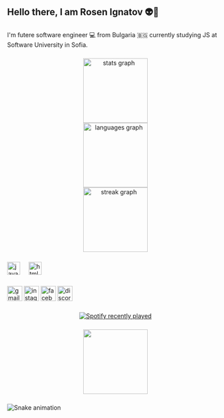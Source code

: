 <h2 align="left">Hello there, I am Rosen Ignatov 👽👋</h2>

###

<p align="left">I'm futere software engineer 💻 from Bulgaria 🇧🇬 currently studying JS at Software University in Sofia.</p>

###

<div align="center">
  <img src="https://github-readme-stats.vercel.app/api?username=Ross-ko&hide_title=false&hide_rank=false&show_icons=true&include_all_commits=true&count_private=true&disable_animations=false&theme=dracula&locale=en&hide_border=false" height="150" alt="stats graph" /> <br>
  <img src="https://github-readme-stats.vercel.app/api/top-langs?username=Ross-ko&locale=en&hide_title=false&layout=compact&card_width=320&langs_count=5&theme=dracula&hide_border=false" height="150" alt="languages graph" /> <br>
  <img src="https://streak-stats.demolab.com?user=Ross-ko&locale=en&mode=daily&theme=dracula&hide_border=false&border_radius=5" height="150" alt="streak graph"  />
</div>

###

<div align="left">
  <img src="https://cdn.jsdelivr.net/gh/devicons/devicon/icons/javascript/javascript-original.svg" height="30" alt="javascript logo"  />
  <img width="12" />
  <img src="https://cdn.jsdelivr.net/gh/devicons/devicon/icons/html5/html5-original.svg" height="30" alt="html5 logo"  />
</div>

###

<div align="left">
  <img src="https://img.shields.io/static/v1?message=Gmail&logo=gmail&label=&color=D14836&logoColor=white&labelColor=&style=for-the-badge" height="35" alt="gmail logo"  />
  <img src="https://img.shields.io/static/v1?message=Instagram&logo=instagram&label=&color=E4405F&logoColor=white&labelColor=&style=for-the-badge" height="35" alt="instagram logo"  />
  <img src="https://img.shields.io/static/v1?message=Facebook&logo=facebook&label=&color=1877F2&logoColor=white&labelColor=&style=for-the-badge" height="35" alt="facebook logo"  />
  <img src="https://img.shields.io/static/v1?message=Discord&logo=discord&label=&color=7289DA&logoColor=white&labelColor=&style=for-the-badge" height="35" alt="discord logo"  />
</div>

###

<div align="center">
  <a href="https://open.spotify.com/user/21erxjv54qrulprcsa3l2l5zq">
    <img src="https://spotify-recently-played-readme.vercel.app/api?user=21erxjv54qrulprcsa3l2l5zq&count=5" alt="Spotify recently played"  />
  </a>
</div>

###

<div align="center">
  <img height="150" src="https://64.media.tumblr.com/bab6861f324927aef896c2143d316202/b791452cf6df01f1-2e/s540x810/672934c102cec24be5063908fde0aba1d4282e55.gif"  />
</div>

###

<img src="https://raw.githubusercontent.com/Ross-ko/Ross-ko/output/snake.svg" alt="Snake animation" />

###
